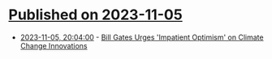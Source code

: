 # [Published on 2023-11-05](index.md)

* [2023-11-05, 20:04:00](https://news.slashdot.org/story/23/11/05/1959200/bill-gates-urges-impatient-optimism-on-climate-change-innovations?utm_source=rss1.0mainlinkanon&utm_medium=feed) - [Bill Gates Urges 'Impatient Optimism' on Climate Change Innovations](https://news.slashdot.org/story/23/11/05/1959200/bill-gates-urges-impatient-optimism-on-climate-change-innovations?utm_source=rss1.0mainlinkanon&utm_medium=feed)
